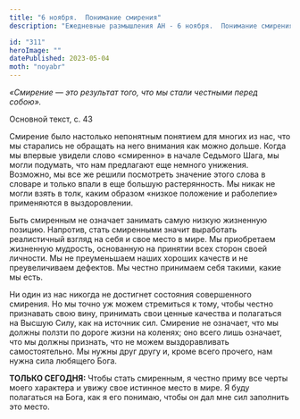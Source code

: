 ```yaml
---
title: "6 ноября.  Понимание смирения"
description: "Ежедневные размышления АН - 6 ноября.  Понимание смирения"

id: "311"
heroImage: ""
datePublished: 2023-05-04
moth: "noyabr"
---
```


_«Смирение — это результат того, что мы стали честными перед собою»._

Основной текст, с. 43

Смирение было настолько непонятным понятием для многих из нас, что мы
старались не обращать на него внимания как можно дольше. Когда мы впервые
увидели слово «смиренно» в начале Седьмого Шага, мы могли подумать, что нам
предлагают еще немного унижения. Возможно, мы все же решили посмотреть
значение этого слова в словаре и только впали в еще большую растерянность. Мы
никак не могли взять в толк, каким образом «низкое положение и раболепие»
применяются в выздоровлении.

Быть смиренным не означает занимать самую низкую жизненную позицию. Напротив,
стать смиренными значит выработать реалистичный взгляд на себя и свое место в
мире. Мы приобретаем жизненную мудрость, основанную на принятии всех сторон
своей личности. Мы не преуменьшаем наших хороших качеств и не преувеличиваем
дефектов. Мы честно принимаем себя такими, какие мы есть.

Ни один из нас никогда не достигнет состояния совершенного смирения. Но мы
точно уж можем стремиться к тому, чтобы честно признавать свою вину, принимать
свои ценные качества и полагаться на Высшую Силу, как на источник сил.
Смирение не означает, что мы должны ползти по дороге жизни на коленях; оно
всего лишь означает, что мы должны признать, что не можем выздоравливать
самостоятельно. Мы нужны друг другу и, кроме всего прочего, нам нужна сила
любящего Бога.

**ТОЛЬКО СЕГОДНЯ:** Чтобы стать смиренным, я честно приму все черты моего
характера и увижу свое истинное место в мире. Я буду полагаться на Бога, как я
его понимаю, чтобы он дал мне сил заполнить это место.
